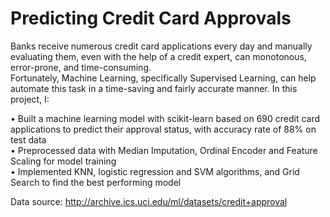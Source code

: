 # Predicting Credit Card Approvals

Banks receive numerous credit card applications every day and manually evaluating them, even with the help of a credit expert,  can monotonous, error-prone, and time-consuming. \
Fortunately, Machine Learning, specifically Supervised Learning, can help automate this task in a time-saving and fairly accurate manner. In this project, I:

• Built a machine learning model with scikit-learn based on 690 credit card applications to predict their approval
status, with accuracy rate of 88% on test data \
• Preprocessed data with Median Imputation, Ordinal Encoder and Feature Scaling for model training\
• Implemented KNN, logistic regression and SVM algorithms, and Grid Search to find the best performing model

Data source: http://archive.ics.uci.edu/ml/datasets/credit+approval
